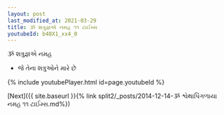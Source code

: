 ```yaml
---
layout: post
last_modified_at: 2021-03-29
title: ૐ શત્રુજ્ઞએ નમહ ૧૧ ટાઈમ્સ
youtubeId: b48X1_xx4_0
---
```

 
 
 ૐ શત્રુજ્ઞએ નમહ  
 
 -  જે તેના શત્રુઓને મારે છે 
 
  
 
  
 
 
 
 
 
 


{% include youtubePlayer.html id=page.youtubeId %}
 
[Next]({{ site.baseurl }}{% link  split2/_posts/2014-12-14-ૐ શ્વેથાપિંગળાયા નમહ ૧૧ ટાઈમ્સ.md%})
 

